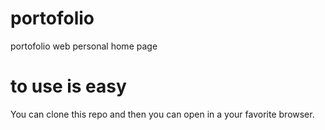 # portofolio
portofolio web personal home page
# to use is easy
You can clone this repo and then you can open in a your favorite browser. 
